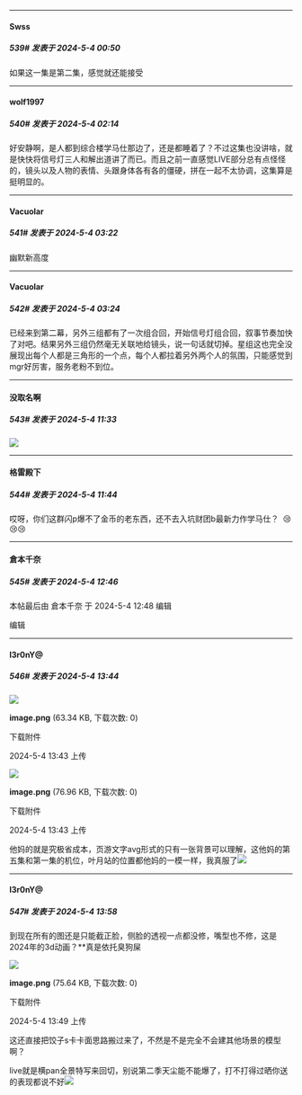 ﻿
*****

####  Swss  
##### 539#       发表于 2024-5-4 00:50

如果这一集是第二集，感觉就还能接受


*****

####  wolf1997  
##### 540#       发表于 2024-5-4 02:14

好安静啊，是人都到综合楼学马仕那边了，还是都睡着了？不过这集也没讲啥，就是快快将信号灯三人和解出道讲了而已。而且之前一直感觉LIVE部分总有点怪怪的，镜头以及人物的表情、头跟身体各有各的僵硬，拼在一起不太协调，这集算是挺明显的。


*****

####  Vacuolar  
##### 541#       发表于 2024-5-4 03:22

幽默新高度


*****

####  Vacuolar  
##### 542#       发表于 2024-5-4 03:24

已经来到第二幕，另外三组都有了一次组合回，开始信号灯组合回，叙事节奏加快了对吧。结果另外三组仍然毫无关联地给镜头，说一句话就切掉。星组这也完全没展现出每个人都是三角形的一个点，每个人都拉着另外两个人的氛围，只能感觉到mgr好厉害，服务老粉不到位。


*****

####  没取名啊  
##### 543#       发表于 2024-5-4 11:33

<img src="https://p.sda1.dev/17/cdadd213e1ef6f0e5bfde987bacaeb69/CMP_20240504113333246.jpg" referrerpolicy="no-referrer">


*****

####  格雷殿下  
##### 544#       发表于 2024-5-4 11:44

哎呀，你们这群闪p爆不了金币的老东西，还不去入坑财团b最新力作学马仕？  😢😢😢


*****

####  倉本千奈  
##### 545#       发表于 2024-5-4 12:46

 本帖最后由 倉本千奈 于 2024-5-4 12:48 编辑 

编辑


*****

####  l3r0nY@  
##### 546#       发表于 2024-5-4 13:44

<img src="https://img.saraba1st.com/forum/202405/04/134314attih9t9tatylz2p.png" referrerpolicy="no-referrer">

<strong>image.png</strong> (63.34 KB, 下载次数: 0)

下载附件

2024-5-4 13:43 上传

<img src="https://img.saraba1st.com/forum/202405/04/134325hc03zrwin0av5hn5.png" referrerpolicy="no-referrer">

<strong>image.png</strong> (76.96 KB, 下载次数: 0)

下载附件

2024-5-4 13:43 上传

他妈的就是究极省成本，页游文字avg形式的只有一张背景可以理解，这他妈的第五集和第一集的机位，叶月站的位置都他妈的一模一样，我真服了<img src="https://static.saraba1st.com/image/smiley/face2017/067.png" referrerpolicy="no-referrer">


*****

####  l3r0nY@  
##### 547#       发表于 2024-5-4 13:58

到现在所有的图还是只能截正脸，侧脸的透视一点都没修，嘴型也不修，这是2024年的3d动画？**真是依托臭狗屎

<img src="https://img.saraba1st.com/forum/202405/04/134918gbk19bvaajvrbb3b.png" referrerpolicy="no-referrer">

<strong>image.png</strong> (75.64 KB, 下载次数: 0)

下载附件

2024-5-4 13:49 上传

这还直接把饺子s卡卡面思路搬过来了，不然是不是完全不会建其他场景的模型啊？

live就是横pan全景特写来回切，别说第二季天尘能不能爆了，打不打得过晒你送的表现都说不好<img src="https://static.saraba1st.com/image/smiley/face2017/067.png" referrerpolicy="no-referrer">

